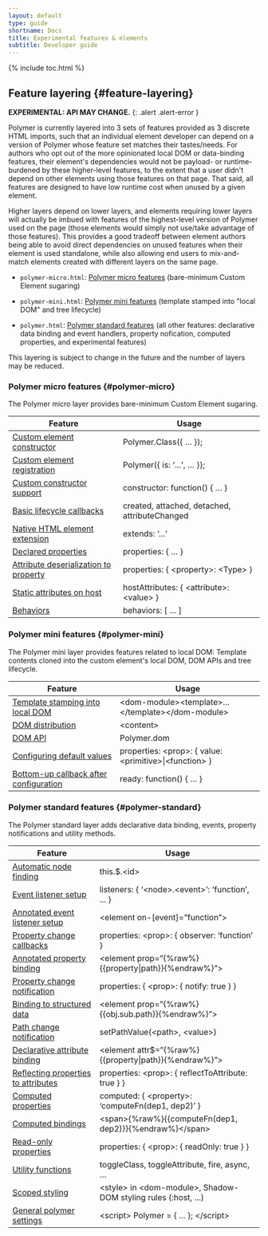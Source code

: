 ```yaml
---
layout: default
type: guide
shortname: Docs
title: Experimental features & elements
subtitle: Developer guide
---
```


{% include toc.html %}



## Feature layering {#feature-layering}

**EXPERIMENTAL: API MAY CHANGE.**
{: .alert .alert-error }

Polymer is currently layered into 3 sets of features provided as 3 discrete
HTML imports, such that an individual element developer can depend on a version
of Polymer whose feature set matches their tastes/needs.  For authors who opt
out of the more opinionated local DOM or data-binding features, their element's
dependencies would not be payload- or runtime-burdened by these higher-level
features, to the extent that a user didn't depend on other elements using those
features on that page.  That said, all features are designed to have low runtime
cost when unused by a given element.

Higher layers depend on lower layers, and elements requiring lower layers will
actually be imbued with features of the highest-level version of Polymer used on
the page (those elements would simply not use/take advantage of those features).
This provides a good tradeoff between element authors being able to avoid direct
dependencies on unused features when their element is used standalone, while
also allowing end users to mix-and-match elements created with different layers
on the same page.

*   `polymer-micro.html`: [Polymer micro features](#polymer-micro) (bare-minimum
    Custom Element sugaring)

*   `polymer-mini.html`: [Polymer mini features](#polymer-mini) (template
     stamped into "local DOM" and tree lifecycle)

*   `polymer.html`: [Polymer standard features](#polymer-standard) (all other
    features: declarative data binding and event handlers, property nofication,
    computed properties, and experimental features)

This layering is subject to change in the future and the number of layers may be reduced.

### Polymer micro features {#polymer-micro}

The Polymer micro layer provides bare-minimum Custom Element sugaring.


| Feature | Usage
|---------|-------
| [Custom element constructor](registering-elements.html#element-constructor) | Polymer.Class({ … });
| [Custom element registration](registering-elements.html#register-element) | Polymer({ is: ‘...’,  … }};
| [Custom constructor support](registering-elements.html#bespoke-constructor) | constructor: function() { … }
| [Basic lifecycle callbacks](registering-elements.html#basic-callbacks) | created, attached, detached, attributeChanged
| [Native HTML element extension](registering-elements.html#type-extension) | extends: ‘…’
| [Declared properties](properties.html#property-config) | properties: { … }
| [Attribute deserialization to property](properties.html#attribute-deserialization) | properties: { \<property>: \<Type> }
| [Static attributes on host](registering-elements.html#host-attributes) | hostAttributes: { \<attribute>: \<value> }
| [Behaviors](behaviors.html) | behaviors: [ … ]


### Polymer mini features {#polymer-mini}

The Polymer mini layer provides features related to local DOM:
Template contents cloned into the custom element's local DOM, DOM APIs and 
tree lifecycle.

| Feature | Usage
|---------|-------
| [Template stamping into local DOM](local-dom.html#template-stamping) | \<dom-module>\<template>...\</template>\</dom-module>
| [DOM distribution](local-dom.html#dom-distribution) | \<content>
| [DOM API](local-dom.html#dom-api)  | Polymer.dom
| [Configuring default values](properties.html#configure-values)  | properties: \<prop>: { value: \<primitive>\|\<function> }
| [Bottom-up callback after configuration](registering-elements.html#ready-method) | ready: function() { … }

<a name="polymer-standard"></a>

### Polymer standard features {#polymer-standard}

The Polymer standard layer adds declarative data binding, events, property notifications and utility methods.

| Feature | Usage
|---------|-------
| [Automatic node finding](local-dom.html#node-finding) | this.$.\<id>
| [Event listener setup](events.html#event-listeners)| listeners: { ‘\<node>.\<event>’: ‘function’, ... }
| [Annotated event listener setup](events.html#annotated-listeners) | \<element on-[event]=”function”>
| [Property change callbacks](properties.html#change-callbacks) | properties: \<prop>: { observer: ‘function’ }
| [Annotated property binding](data-binding.html#property-binding) | \<element prop=”{%raw%}{{property\|path}}{%endraw%}”>
| [Property change notification](data-binding.html#property-notification) | properties: { \<prop>: { notify: true } }
| [Binding to structured data](data-binding.html#path-binding) | \<element prop=”{%raw%}{{obj.sub.path}}{%endraw%}”>
| [Path change notification](data-binding.html#set-path) | setPathValue(\<path>, \<value>)
| [Declarative attribute binding](data-binding.html#attribute-binding) | \<element attr$=”{%raw%}{{property\|path}}{%endraw%}”>
| [Reflecting properties to attributes](properties.html#attribute-reflection) | properties: \<prop>: { reflectToAttribute: true } }
| [Computed properties](properties.html#computed-properties) | computed: { \<property>: ‘computeFn(dep1, dep2)’ }
| [Computed bindings](data-binding.html#annotated-computed) | \<span>{%raw%}{{computeFn(dep1, dep2)}}{%endraw%}\</span>
| [Read-only properties](properties.html#read-only) |  properties: { \<prop>: { readOnly: true } }
| [Utility functions](utility-functions.html) | toggleClass, toggleAttribute, fire, async, …
| [Scoped styling](styling.html) | \<style> in \<dom-module>, Shadow-DOM styling rules (:host, ...)
| [General polymer settings](#settings) | \<script> Polymer = { ... }; \</script>
